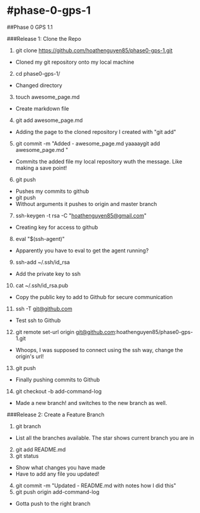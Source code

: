 #phase-0-gps-1
============

##Phase 0 GPS 1.1

###Release 1: Clone the Repo

1.  git clone https://github.com/hoathenguyen85/phase0-gps-1.git
  * Cloned my git repository onto my local machine
2.  cd phase0-gps-1/
  * Changed directory
3.  touch awesome_page.md
  * Create markdown file
4.  git add awesome_page.md
  * Adding the page to the cloned repository I created with "git add"
5.  git commit -m "Added - awesome_page.md yaaaaygit add awesome_page.md "
  * Commits the added file my local repository wuth the message. Like making a save point!
6.  git push
  * Pushes my commits to github
  * git push <remote> <branch>
  * Without arguments it pushes to origin and master branch
7.  ssh-keygen -t rsa -C "hoathenguyen85@gmail.com"
  * Creating key for access to github
8.  eval "$(ssh-agent)"
  * Apparently you have to eval to get the agent running?
9.  ssh-add ~/.ssh/id_rsa
  * Add the private key to ssh
10.  cat ~/.ssh/id_rsa.pub
  * Copy the public key to add to Github for secure communication
11.  ssh -T git@github.com
  * Test ssh to Github
12.  git remote set-url origin git@github.com:hoathenguyen85/phase0-gps-1.git
  * Whoops, I was supposed to connect using the ssh way, change the origin's url!
13.  git push
  * Finally pushing commits to Github 
14.  git checkout -b add-command-log
  * Made a new branch! and switches to the new branch as well.

###Release 2: Create a Feature Branch

1.  git branch
  * List all the branches available. The star shows current branch you are in
2.  git add README.md
3.  git status
  * Show what changes you have made
  * Have to add any file you updated!
4.  git commit -m "Updated - README.md with notes how I did this"
5.  git push origin add-command-log
  * Gotta push to the right branch
